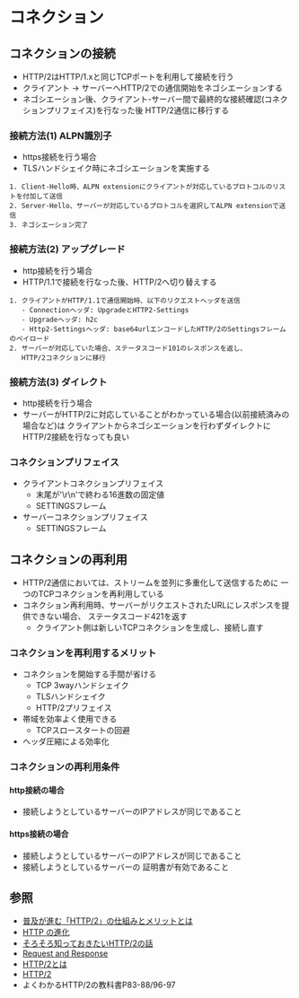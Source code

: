 # コネクション
## コネクションの接続
- HTTP/2はHTTP/1.xと同じTCPポートを利用して接続を行う
- クライアント -> サーバーへHTTP/2での通信開始をネゴシエーションする
- ネゴシエーション後、クライアント-サーバー間で最終的な接続確認(コネクションプリフェイス)を行なった後
  HTTP/2通信に移行する

### 接続方法(1) ALPN識別子
- https接続を行う場合
- TLSハンドシェイク時にネゴシエーションを実施する
```
1. Client-Hello時、ALPN extensionにクライアントが対応しているプロトコルのリストを付加して送信
2. Server-Hello、サーバーが対応しているプロトコルを選択してALPN extensionで送信
3. ネゴシエーション完了
```

### 接続方法(2) アップグレード
- http接続を行う場合
- HTTP/1.1で接続を行なった後、HTTP/2へ切り替えする
```
1. クライアントがHTTP/1.1で通信開始時、以下のリクエストヘッダを送信
   - Connectionヘッダ: UpgradeとHTTP2-Settings
   - Upgradeヘッダ: h2c
   - Http2-Settingsヘッダ: base64urlエンコードしたHTTP/2のSettingsフレームのペイロード
2. サーバーが対応していた場合、ステータスコード101のレスポンスを返し、
   HTTP/2コネクションに移行
```

### 接続方法(3) ダイレクト
- http接続を行う場合
- サーバーがHTTP/2に対応していることがわかっている場合(以前接続済みの場合など)は
  クライアントからネゴシエーションを行わずダイレクトにHTTP/2接続を行なっても良い

### コネクションプリフェイス
- クライアントコネクションプリフェイス
  - 末尾が'\r\n'で終わる16進数の固定値
  - SETTINGSフレーム
- サーバーコネクションプリフェイス
  - SETTINGSフレーム

## コネクションの再利用
- HTTP/2通信においては、ストリームを並列に多重化して送信するために
  一つのTCPコネクションを再利用している
- コネクション再利用時、サーバーがリクエストされたURLにレスポンスを提供できない場合、
  ステータスコード421を返す
  - クライアント側は新しいTCPコネクションを生成し、接続し直す

### コネクションを再利用するメリット
- コネクションを開始する手間が省ける
  - TCP 3wayハンドシェイク
  - TLSハンドシェイク
  - HTTP/2プリフェイス
- 帯域を効率よく使用できる
  - TCPスロースタートの回避
- ヘッダ圧縮による効率化

### コネクションの再利用条件
#### http接続の場合
- 接続しようとしているサーバーのIPアドレスが同じであること

#### https接続の場合
- 接続しようとしているサーバーのIPアドレスが同じであること
- 接続しようとしているサーバーの 証明書が有効であること

## 参照
- [普及が進む「HTTP/2」の仕組みとメリットとは](https://knowledge.sakura.ad.jp/7734/)
- [HTTP の進化](https://developer.mozilla.org/ja/docs/Web/HTTP/Basics_of_HTTP/Evolution_of_HTTP)
- [そろそろ知っておきたいHTTP/2の話](https://qiita.com/mogamin3/items/7698ee3336c70a482843)
- [Request and Response](https://youtu.be/0cmXVXMdbs8)
- [HTTP/2とは](https://www.nic.ad.jp/ja/newsletter/No68/0800.html)
- [HTTP/2](https://hpbn.co/http2/#binary-framing-layer)
- よくわかるHTTP/2の教科書P83-88/96-97
